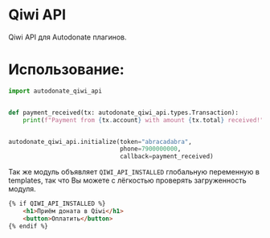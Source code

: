 # Qiwi API

Qiwi API для Autodonate плагинов.

# Использование:
```python
import autodonate_qiwi_api


def payment_received(tx: autodonate_qiwi_api.types.Transaction):
    print(f"Payment from {tx.account} with amount {tx.total} received!")


autodonate_qiwi_api.initialize(token="abracadabra",
                               phone=7900000000,
                               callback=payment_received)
```

Так же модуль объявляет `QIWI_API_INSTALLED` глобальную переменную 
в templates, так что Вы можете с лёгкостью проверять загруженность 
модуля.

```html
{% if QIWI_API_INSTALLED %}
    <h1>Приём доната в Qiwi</h1>
    <button>Оплатить</button>
{% endif %}
```
